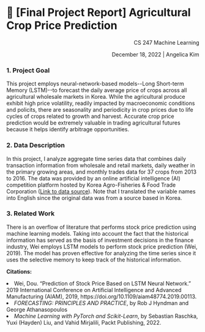 # &#127806; [Final Project Report] Agricultural Crop Price Prediction

<p align="right"> CS 247 Machine Learning </p>
<p align="right">December 18, 2022 | Angelica Kim </p>

### 1. Project Goal

This project employs neural-network-based models--Long Short-term Memory (LSTM)--to forecast the daily average price of crops across all agricultural wholesale markets in Korea. While the agricultural produce exhibit high price volatility, readily impacted by macroeconomic conditions and policits, there are seasonality and periodicity in crop prices due to life cycles of crops related to growth and harvest. Accurate crop price prediction would be extremely valuable in trading agricultural futures because it helps identify arbitrage opportunities.

### 2. Data Description

In this project, I analyze aggregate time series data that combines daily transaction information from wholesale and retail markets, daily weather in the primary growing areas, and monthly trades data for 37 crops from 2013 to 2016. The data was provided by an online artificial intelligence (AI) competition platform hosted by Korea Agro-Fisheries & Food Trade Corporation ([Link to data source](https://aifactory.space/competition/data/2091)). Note that I translated the variable names into English since the original data was from a source based in Korea.

### 3. Related Work

There is an overflow of literature that performs stock price prediction using machine learning models. Taking into account the fact that the historical information has served as the basis of investment decisions in the finance industry, Wei employs LSTM models to perform stock price prediction (Wei, 2019). The model has proven effective for analyzing the time series since it uses the selective memory to keep track of the historical information.

<strong> Citations: </strong>

<li> Wei, Dou. “Prediction of Stock Price Based on LSTM Neural Network.” 2019 International Conference on Artificial Intelligence and Advanced Manufacturing (AIAM), 2019, https://doi.org/10.1109/aiam48774.2019.00113. </li>
<li> <em>FORECASTING: PRINCIPLES AND PRACTICE</em>, by Rob J Hyndman and George Athanasopoulos </li>
<li> <em> Machine Learning with PyTorch and Scikit-Learn</em>, by Sebastian Raschka, Yuxi (Hayden) Liu, and Vahid Mirjalili, Packt Publishing, 2022. </li>
